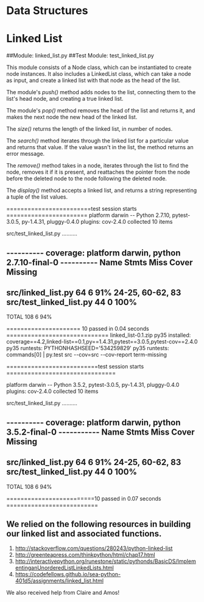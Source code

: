 # Data Structures

# Linked List
##Module: linked_list.py
##Test Module: test_linked_list.py

This module consists of a Node class, which can be instantiated to create node instances. It also includes a LinkedList class, which can take a node as input, and create a linked list with that node as the head of the list. 

The module's *push()* method adds nodes to the list, connecting them to the list's head node, and creating a true linked list.

The module's *pop()* method removes the head of the list and returns it, and makes the next node the new head of the linked list.

The *size()* returns the length of the linked list, in number of nodes.

The *search()* method iterates through the linked list for a particular value and returns that value. If the value wasn't in the list, the method returns an error message.

The *remove()* method takes in a node, iterates through the list to find the node, removes it if it is present, and reattaches the pointer from the node before the deleted node to the node following the deleted node. 

The *display()* method accepts a linked list, and returns a string representing a tuple of the list values.


========================test session starts =======================
platform darwin -- Python 2.7.10, pytest-3.0.5, py-1.4.31, pluggy-0.4.0
plugins: cov-2.4.0
collected 10 items 

src/test_linked_list.py ..........

---------- coverage: platform darwin, python 2.7.10-final-0 ----------
Name                      Stmts   Miss  Cover   Missing
-------------------------------------------------------
src/linked_list.py           64      6    91%   24-25, 60-62, 83
src/test_linked_list.py      44      0   100%
-------------------------------------------------------
TOTAL                       108      6    94%


===================== 10 passed in 0.04 seconds =============================
linked_list-0.1.zip
py35 installed: coverage==4.2,linked-list==0.1,py==1.4.31,pytest==3.0.5,pytest-cov==2.4.0
py35 runtests: PYTHONHASHSEED='534259829'
py35 runtests: commands[0] | py.test src --cov=src --cov-report term-missing

==========================test session starts ===============================

platform darwin -- Python 3.5.2, pytest-3.0.5, py-1.4.31, pluggy-0.4.0
plugins: cov-2.4.0
collected 10 items 

src/test_linked_list.py ..........

---------- coverage: platform darwin, python 3.5.2-final-0 -----------
Name                      Stmts   Miss  Cover   Missing
-------------------------------------------------------
src/linked_list.py           64      6    91%   24-25, 60-62, 83
src/test_linked_list.py      44      0   100%
-------------------------------------------------------
TOTAL                       108      6    94%


=========================10 passed in 0.07 seconds ==========================




## We relied on the following resources in building our linked list and associated functions.

1. http://stackoverflow.com/questions/280243/python-linked-list
2. http://greenteapress.com/thinkpython/html/chap17.html
3. http://interactivepython.org/runestone/static/pythonds/BasicDS/ImplementinganUnorderedListLinkedLists.html
4. https://codefellows.github.io/sea-python-401d5/assignments/linked_list.html

We also received help from Claire and Amos! 